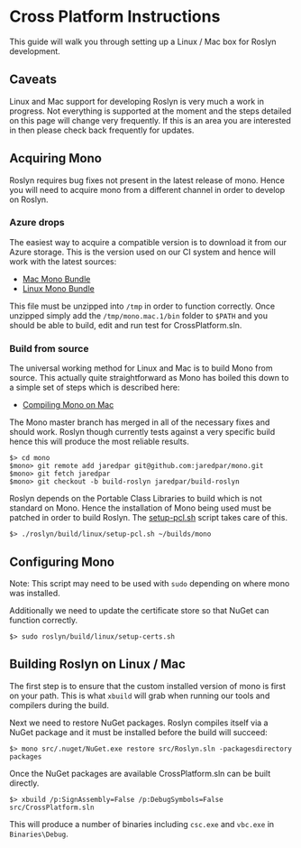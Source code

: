 # Cross Platform Instructions

This guide will walk you through setting up a Linux / Mac box for Roslyn development.  

## Caveats

Linux and Mac support for developing Roslyn is very much a work in progress.  Not everything is supported at the moment and the steps detailed on this page will change very frequently.  If this is an area you are interested in then please check back frequently for updates.

## Acquiring Mono

Roslyn requires bug fixes not present in the latest release of mono.  Hence you will need to acquire mono from a different channel in order to develop on Roslyn.  

### Azure drops

The easiest way to acquire a compatible version is to download it from our Azure storage.  This is the version used on our CI system and hence will work with the latest sources:

- [Mac Mono Bundle](https://dotnetci.blob.core.windows.net/roslyn/mono.mac.1.tar.bz2)
- [Linux Mono Bundle](https://dotnetci.blob.core.windows.net/roslyn/mono.linux.1.tar.bz2)

This file must be unzipped into `/tmp` in order to function correctly.  Once unzipped simply add the `/tmp/mono.mac.1/bin` folder to `$PATH` and you should be able to build, edit and run test for CrossPlatform.sln.  

### Build from source

The universal working method for Linux and Mac is to build Mono from source.  This actually quite straightforward as Mono has boiled this down to a simple set of steps which is described here:

- [Compiling Mono on Mac](http://www.mono-project.com/docs/compiling-mono/mac/#building-mono-from-a-git-source-code-checkout)

The Mono master branch has merged in all of the necessary fixes and should work.  Roslyn though currently tests against a very specific build hence this will produce the most reliable results.  

```
$> cd mono
$mono> git remote add jaredpar git@github.com:jaredpar/mono.git
$mono> git fetch jaredpar
$mono> git checkout -b build-roslyn jaredpar/build-roslyn
```

Roslyn depends on the Portable Class Libraries to build which is not standard on Mono.  Hence the installation of Mono being used must be patched in order to build Roslyn.  The [setup-pcl.sh](https://github.com/dotnet/roslyn/blob/master/build/linux/setup-pcl.sh) script takes care of this.  

```
$> ./roslyn/build/linux/setup-pcl.sh ~/builds/mono
```

## Configuring Mono

Note: This script may need to be used with `sudo` depending on where mono was installed.

Additionally we need to update the certificate store so that NuGet can function correctly.  

```
$> sudo roslyn/build/linux/setup-certs.sh
```

## Building Roslyn on Linux / Mac

The first step is to ensure that the custom installed version of mono is first on your path.  This is what `xbuild` will grab when running our tools and compilers during the build.  

Next we need to restore NuGet packages.  Roslyn compiles itself via a NuGet package and it must be installed before the build will succeed:

```
$> mono src/.nuget/NuGet.exe restore src/Roslyn.sln -packagesdirectory packages
```

Once the NuGet packages are available CrossPlatform.sln can be built directly.

```
$> xbuild /p:SignAssembly=False /p:DebugSymbols=False src/CrossPlatform.sln
```

This will produce a number of binaries including `csc.exe` and `vbc.exe` in `Binaries\Debug`.  
